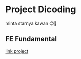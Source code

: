 # Project Dicoding

minta starnya kawan 😊🙏

## FE Fundamental
[link project](https://github.com/adrianwijaya584/dicoding_project/tree/fe_fundamental)

